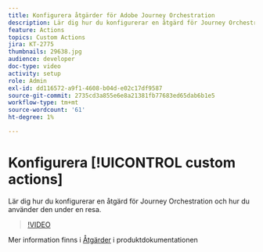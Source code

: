 ```yaml
---
title: Konfigurera åtgärder för Adobe Journey Orchestration
description: Lär dig hur du konfigurerar en åtgärd för Journey Orchestration och hur du använder den under en resa.
feature: Actions
topics: Custom Actions
jira: KT-2775
thumbnails: 29638.jpg
audience: developer
doc-type: video
activity: setup
role: Admin
exl-id: dd116572-a9f1-4608-b04d-e02c17df9587
source-git-commit: 2735cd3a855e6e8a21381fb77683ed65dab6b1e5
workflow-type: tm+mt
source-wordcount: '61'
ht-degree: 1%

---
```


# Konfigurera [!UICONTROL custom actions]

Lär dig hur du konfigurerar en åtgärd för Journey Orchestration och hur du använder den under en resa.

>[!VIDEO](https://video.tv.adobe.com/v/29638?quality=12&learn=on)

Mer information finns i [Åtgärder](https://experienceleague.adobe.com/docs/journeys/using/action-journeys/action.html?lang=en) i produktdokumentationen
